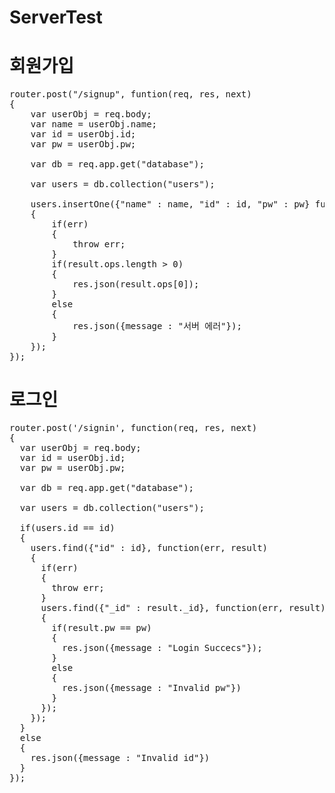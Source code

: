 # ServerTest

# 회원가입
<pre>
router.post("/signup", funtion(req, res, next)
{
    var userObj = req.body;
    var name = userObj.name;
    var id = userObj.id;
    var pw = userObj.pw;

    var db = req.app.get("database");

    var users = db.collection("users");

    users.insertOne({"name" : name, "id" : id, "pw" : pw} function(err, result)
    {
        if(err)
        {
            throw err;
        }
        if(result.ops.length > 0)
        {
            res.json(result.ops[0]);
        }
        else
        {
            res.json({message : "서버 에러"});
        }
    });
});
</pre>

# 로그인
<pre>
router.post('/signin', function(req, res, next)
{
  var userObj = req.body;
  var id = userObj.id;
  var pw = userObj.pw;

  var db = req.app.get("database");

  var users = db.collection("users");

  if(users.id == id)
  {
    users.find({"id" : id}, function(err, result)
    {
      if(err)
      {
        throw err;
      }
      users.find({"_id" : result._id}, function(err, result)
      {
        if(result.pw == pw)
        {
          res.json({message : "Login Succecs"});
        }
        else
        {
          res.json({message : "Invalid pw"})
        }
      });
    });
  }
  else
  {
    res.json({message : "Invalid id"})
  }
});
</pre>
